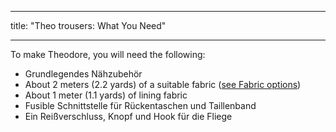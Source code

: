 - - -
title: "Theo trousers: What You Need"
- - -

To make Theodore, you will need the following:

- Grundlegendes Nähzubehör
- About 2 meters (2.2 yards) of a suitable fabric ([see Fabric options](/docs/patterns/theo/fabric))
- About 1 meter (1.1 yards) of lining fabric
- Fusible Schnittstelle für Rückentaschen und Taillenband
- Ein Reißverschluss, Knopf und Hook für die Fliege
